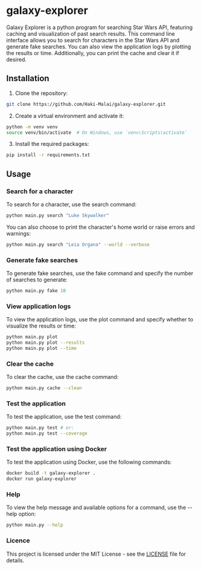 # galaxy-explorer
Galaxy Explorer is a python program for searching Star Wars API, featuring caching and visualization of past search results. This command line interface allows you to search for characters in the Star Wars API and generate fake searches. You can also view the application logs by plotting the results or time. Additionally, you can print the cache and clear it if desired.

## Installation
1. Clone the repository:
```bash
git clone https://github.com/Haki-Malai/galaxy-explorer.git
```
2. Create a virtual environment and activate it:
```bash
python -m venv venv
source venv/bin/activate  # On Windows, use `venv\Scripts\activate`
```
3. Install the required packages:
```bash
pip install -r requirements.txt
```

## Usage
### Search for a character
To search for a character, use the search command:
```python
python main.py search "Luke Skywalker"
```
You can also choose to print the character's home world or raise errors and warnings:
```bash
python main.py search "Leia Organa" --world --verbose
```

### Generate fake searches
To generate fake searches, use the fake command and specify the number of searches to generate:
```python
python main.py fake 10
```

### View application logs
To view the application logs, use the plot command and specify whether to visualize the results or time:
```bash
python main.py plot
python main.py plot --results
python main.py plot --time
```

### Clear the cache
To clear the cache, use the cache command:
```bash
python main.py cache --clean
```

### Test the application
To test the application, use the test command:
```bash
python main.py test # or:
python main.py test --coverage
```

### Test the application using Docker
To test the application using Docker, use the following commands:
```bash
docker build -t galaxy-explorer .
docker run galaxy-explorer
```

### Help
To view the help message and available options for a command, use the --help option:
```bash
python main.py --help
```

### Licence
This project is licensed under the MIT License - see the [LICENSE](/LICENSE) file for details.
